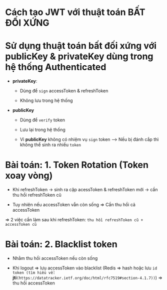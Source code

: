 # Cách tạo JWT với thuật toán BẤT ĐỐI XỨNG

# Sử dụng thuật toán bất đối xứng với publicKey & privateKey dùng trong hệ thống Authenticated

- **privateKey**:

  - Dùng để `sign` accessToken & refreshToken

  - Không lưu trong hệ thống

- **publicKey**

  - Dùng để `verify` token

  - Lưu lại trong hệ thống

  - Vì **publicKey** không có nhiệm vụ `sign` token --> Nếu bị đánh cắp thì không thể sinh ra nhiều `token`

# Bài toán: 1. Token Rotation (Token xoay vòng)

- Khi refreshToken -> sinh ra cặp acessToken & refreshToken mới -> cần thu hồi refreshToken cũ

- Tuy nhiên nếu accessToken vẫn còn sống => Cần thu hồi cả accessToken

=> 2 việc cần làm sau khi refreshToken: `thu hồi refreshToken cũ + accessToken cũ`

# Bài toán: 2. Blacklist token

- Nhằm thu hồi accessToken nếu còn sống

- Khi logout => lưu accessToken vào blacklist (Redis => hash hoặc lưu `id token (tìm hiểu về: `**jti**`(https://datatracker.ietf.org/doc/html/rfc7519#section-4.1.7))`) => thu hồi accessToken

